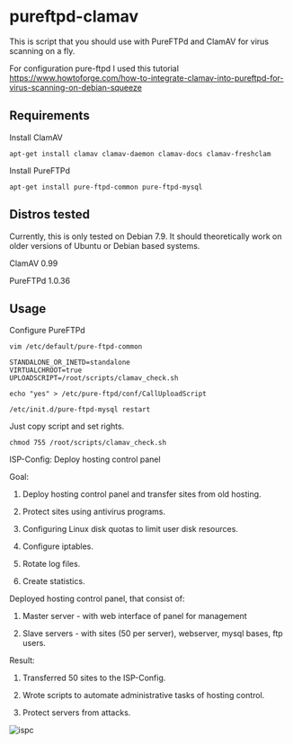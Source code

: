 # pureftpd-clamav
This is script that you should use with PureFTPd and ClamAV for virus scanning on a fly.

For configuration pure-ftpd I used this tutorial https://www.howtoforge.com/how-to-integrate-clamav-into-pureftpd-for-virus-scanning-on-debian-squeeze

Requirements
------------


Install ClamAV
```
apt-get install clamav clamav-daemon clamav-docs clamav-freshclam
```
Install PureFTPd
```
apt-get install pure-ftpd-common pure-ftpd-mysql
```

Distros tested
------------

Currently, this is only tested on Debian 7.9. It should theoretically work on older versions of Ubuntu or Debian based systems.

ClamAV 0.99

PureFTPd 1.0.36

Usage
------------

Configure PureFTPd
```
vim /etc/default/pure-ftpd-common

STANDALONE_OR_INETD=standalone
VIRTUALCHROOT=true
UPLOADSCRIPT=/root/scripts/clamav_check.sh

echo "yes" > /etc/pure-ftpd/conf/CallUploadScript

/etc/init.d/pure-ftpd-mysql restart
```
Just copy script and set rights.
```
chmod 755 /root/scripts/clamav_check.sh
```


ISP-Config: Deploy hosting control panel

Goal:

1) Deploy hosting control panel and transfer sites from old hosting.

2) Protect sites using antivirus programs. 

3) Configuring Linux disk quotas to limit user disk resources. 

4) Configure iptables.

5) Rotate log files.

6) Create statistics.  

Deployed hosting control panel, that consist of:

1) Master server - with web interface of panel for management

2) Slave servers - with sites (50 per server), webserver, mysql bases, ftp users. 

Result:

1) Transferred 50 sites to the ISP-Config.

2) Wrote scripts to automate administrative tasks of hosting control.

3) Protect servers from attacks.

![ispc](https://github.com/msergiy87/pureftpd-clamav/blob/master/ispc.jpg)
